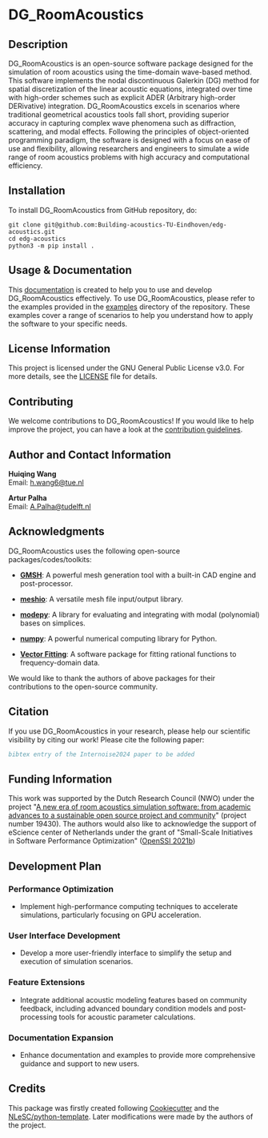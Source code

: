 # DG_RoomAcoustics

## Description

DG_RoomAcoustics is an open-source software package designed for the simulation of room acoustics using the time-domain wave-based method. This software implements the nodal discontinuous Galerkin (DG) method for spatial discretization of the linear acoustic equations, integrated over time with high-order schemes such as explicit ADER (Arbitrary high-order DERivative) integration. DG_RoomAcoustics excels in scenarios where traditional geometrical acoustics tools fall short, providing superior accuracy in capturing complex wave phenomena such as diffraction, scattering, and modal effects. Following the principles of object-oriented programming paradigm, the software is designed with a focus on ease of use and flexibility, allowing researchers and engineers to simulate a wide range of room acoustics problems with high accuracy and computational efficiency.

## Installation

To install DG_RoomAcoustics from GitHub repository, do:

```console
git clone git@github.com:Building-acoustics-TU-Eindhoven/edg-acoustics.git
cd edg-acoustics
python3 -m pip install .
```

## Usage & Documentation

This [documentation](https://dg-roomacoustics.readthedocs.io/) is created to help you to use and develop DG_RoomAcoustics effectively. To use DG_RoomAcoustics, please refer to the examples provided in the [examples](examples) directory of the repository. These examples cover a range of scenarios to help you understand how to apply the software to your specific needs.

## License Information

This project is licensed under the GNU General Public License v3.0. For more details, see the [LICENSE](LICENSE) file for details.

## Contributing

We welcome contributions to DG_RoomAcoustics! If you would like to help improve the project, you can have a look at the [contribution guidelines](CONTRIBUTING.md).

## Author and Contact Information

**Huiqing Wang**  
Email: <h.wang6@tue.nl>  

**Artur Palha**  
Email: <A.Palha@tudelft.nl>  

## Acknowledgments

DG_RoomAcoustics uses the following open-source packages/codes/toolkits:

- **[GMSH](https://gmsh.info/)**: A powerful mesh generation tool with a built-in CAD engine and post-processor.

- **[meshio](https://github.com/nschloe/meshio)**: A versatile mesh file input/output library.

- **[modepy](https://documen.tician.de/modepy/index.html)**: A library for evaluating and integrating with modal (polynomial) bases on simplices.

- **[numpy](https://numpy.org/)**: A powerful numerical computing library for Python.

- **[Vector Fitting](https://www.sintef.no/en/software/vector-fitting/)**: A software package for fitting rational functions to frequency-domain data.

We would like to thank the authors of above packages for their contributions to the open-source community.

## Citation

If you use DG_RoomAcoustics in your research,  please help our scientific visibility by citing our work! Please cite the following paper:

```bibtex
bibtex entry of the Internoise2024 paper to be added
```

## Funding Information

This work was supported by the Dutch Research Council (NWO) under the project "[A new era of room acoustics simulation software: from academic advances to a sustainable open source project and community](https://www.cursor.tue.nl/en/news/2022/februari/week-4/nwo-subsidy-for-open-source-project-on-room-acoustics/)" (project number 19430). The authors would also like to acknowledge the support of eScience center of Netherlands under the grant of "Small-Scale Initiatives in Software Performance Optimization" ([OpenSSI 2021b](https://www.esciencecenter.nl/news/researchers-to-benefit-from-cutting-edge-research-software-in-25-newly-awarded-projects/))

## Development Plan

### Performance Optimization

- Implement high-performance computing techniques to accelerate simulations, particularly focusing on GPU acceleration.

### User Interface Development

- Develop a more user-friendly interface to simplify the setup and execution of simulation scenarios.

### Feature Extensions

- Integrate additional acoustic modeling features based on community feedback, including advanced boundary condition models and post-processing tools for acoustic parameter calculations.

### Documentation Expansion

- Enhance documentation and examples to provide more comprehensive guidance and support to new users.

## Credits

This package was firstly created following [Cookiecutter](https://github.com/audreyr/cookiecutter) and the [NLeSC/python-template](https://github.com/NLeSC/python-template). Later modifications were made by the authors of the project.

